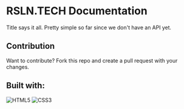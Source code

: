 # RSLN.TECH Documentation

Title says it all.
Pretty simple so far since we don't have an API yet.

## Contribution
Want to contribute? Fork this repo and create a pull request with your changes.

## Built with:
![HTML5](https://img.shields.io/badge/-HTML5-E34F26?style=flat-square&logo=html5&logoColor=white)
![CSS3](https://img.shields.io/badge/-CSS3-1572B6?style=flat-square&logo=css3)
